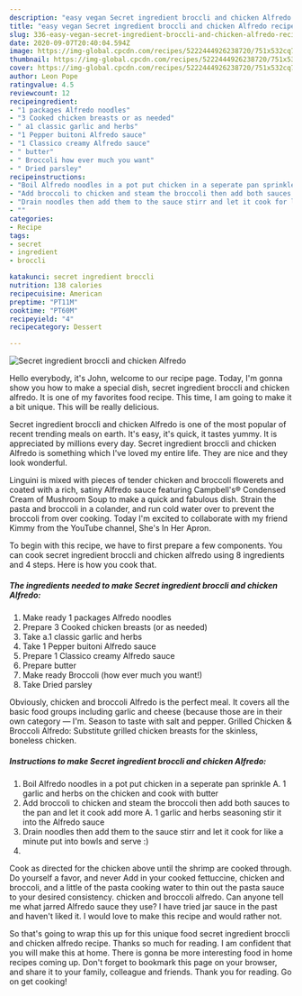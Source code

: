 ```yaml
---
description: "easy vegan Secret ingredient broccli and chicken Alfredo recipes | how long to cook Secret ingredient broccli and chicken Alfredo"
title: "easy vegan Secret ingredient broccli and chicken Alfredo recipes | how long to cook Secret ingredient broccli and chicken Alfredo"
slug: 336-easy-vegan-secret-ingredient-broccli-and-chicken-alfredo-recipes-how-long-to-cook-secret-ingredient-broccli-and-chicken-alfredo
date: 2020-09-07T20:40:04.594Z
image: https://img-global.cpcdn.com/recipes/5222444926238720/751x532cq70/secret-ingredient-broccli-and-chicken-alfredo-recipe-main-photo.jpg
thumbnail: https://img-global.cpcdn.com/recipes/5222444926238720/751x532cq70/secret-ingredient-broccli-and-chicken-alfredo-recipe-main-photo.jpg
cover: https://img-global.cpcdn.com/recipes/5222444926238720/751x532cq70/secret-ingredient-broccli-and-chicken-alfredo-recipe-main-photo.jpg
author: Leon Pope
ratingvalue: 4.5
reviewcount: 12
recipeingredient:
- "1 packages Alfredo noodles"
- "3 Cooked chicken breasts or as needed"
- " a1 classic garlic and herbs"
- "1 Pepper buitoni Alfredo sauce"
- "1 Classico creamy Alfredo sauce"
- " butter"
- " Broccoli how ever much you want"
- " Dried parsley"
recipeinstructions:
- "Boil Alfredo noodles in a pot put chicken in a seperate pan sprinkle A. 1 garlic and herbs on the chicken and cook with butter"
- "Add broccoli to chicken and steam the broccoli then add both sauces to the pan and let it cook add more A. 1 garlic and herbs seasoning stir it into the Alfredo sauce"
- "Drain noodles then add them to the sauce stirr and let it cook for like a minute put into bowls and serve :)"
- ""
categories:
- Recipe
tags:
- secret
- ingredient
- broccli

katakunci: secret ingredient broccli 
nutrition: 138 calories
recipecuisine: American
preptime: "PT11M"
cooktime: "PT60M"
recipeyield: "4"
recipecategory: Dessert

---
```



![Secret ingredient broccli and chicken Alfredo](https://img-global.cpcdn.com/recipes/5222444926238720/751x532cq70/secret-ingredient-broccli-and-chicken-alfredo-recipe-main-photo.jpg)

Hello everybody, it's John, welcome to our recipe page. Today, I'm gonna show you how to make a special dish, secret ingredient broccli and chicken alfredo. It is one of my favorites food recipe. This time, I am going to make it a bit unique. This will be really delicious.

Secret ingredient broccli and chicken Alfredo is one of the most popular of recent trending meals on earth. It's easy, it's quick, it tastes yummy. It is appreciated by millions every day. Secret ingredient broccli and chicken Alfredo is something which I've loved my entire life. They are nice and they look wonderful.

Linguini is mixed with pieces of tender chicken and broccoli flowerets and coated with a rich, satiny Alfredo sauce featuring Campbell&#39;s® Condensed Cream of Mushroom Soup to make a quick and fabulous dish. Strain the pasta and broccoli in a colander, and run cold water over to prevent the broccoli from over cooking. Today I&#39;m excited to collaborate with my friend Kimmy from the YouTube channel, She&#39;s In Her Apron.


To begin with this recipe, we have to first prepare a few components. You can cook secret ingredient broccli and chicken alfredo using 8 ingredients and 4 steps. Here is how you cook that.

<!--inarticleads1-->

##### The ingredients needed to make Secret ingredient broccli and chicken Alfredo:

1. Make ready 1 packages Alfredo noodles
1. Prepare 3 Cooked chicken breasts (or as needed)
1. Take  a.1 classic garlic and herbs
1. Take 1 Pepper buitoni Alfredo sauce
1. Prepare 1 Classico creamy Alfredo sauce
1. Prepare  butter
1. Make ready  Broccoli (how ever much you want!)
1. Take  Dried parsley


Obviously, chicken and broccoli Alfredo is the perfect meal. It covers all the basic food groups including garlic and cheese (because those are in their own category — I&#39;m. Season to taste with salt and pepper. Grilled Chicken &amp; Broccoli Alfredo: Substitute grilled chicken breasts for the skinless, boneless chicken. 

<!--inarticleads2-->

##### Instructions to make Secret ingredient broccli and chicken Alfredo:

1. Boil Alfredo noodles in a pot put chicken in a seperate pan sprinkle A. 1 garlic and herbs on the chicken and cook with butter
1. Add broccoli to chicken and steam the broccoli then add both sauces to the pan and let it cook add more A. 1 garlic and herbs seasoning stir it into the Alfredo sauce
1. Drain noodles then add them to the sauce stirr and let it cook for like a minute put into bowls and serve :)
1. 


Cook as directed for the chicken above until the shrimp are cooked through. Do yourself a favor, and never Add in your cooked fettuccine, chicken and broccoli, and a little of the pasta cooking water to thin out the pasta sauce to your desired consistency. chicken and broccoli alfredo. Can anyone tell me what jarred Alfredo sauce they use? I have tried jar sauce in the past and haven&#39;t liked it. I would love to make this recipe and would rather not. 

So that's going to wrap this up for this unique food secret ingredient broccli and chicken alfredo recipe. Thanks so much for reading. I am confident that you will make this at home. There is gonna be more interesting food in home recipes coming up. Don't forget to bookmark this page on your browser, and share it to your family, colleague and friends. Thank you for reading. Go on get cooking!
